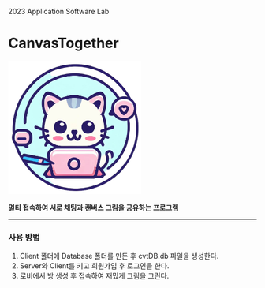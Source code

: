 2023 Application Software Lab

# CanvasTogether


<img src="CanvasTogether\Client\Resources\CanvasIcon.png" width="270px" height="270px"></img><br/>

**멀티 접속하여 서로 채팅과 캔버스 그림을 공유하는 프로그램**

***

### 사용 방법
1. Client 폴더에 Database 폴더를 만든 후 cvtDB.db 파일을 생성한다.
2. Server와 Client를 키고 회원가입 후 로그인을 한다.
3. 로비에서 방 생성 후 접속하여 재밌게 그림을 그린다.


